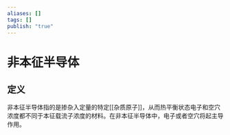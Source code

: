 ```yaml
---
aliases: []
tags: []
publish: "true"
---
```


# 非本征半导体
## 定义
非本征半导体指的是掺杂入定量的特定[[杂质原子]]，从而热平衡状态电子和空穴浓度都不同于本征载流子浓度的材料。在非本征半导体中，电子或者空穴将起主导作用。